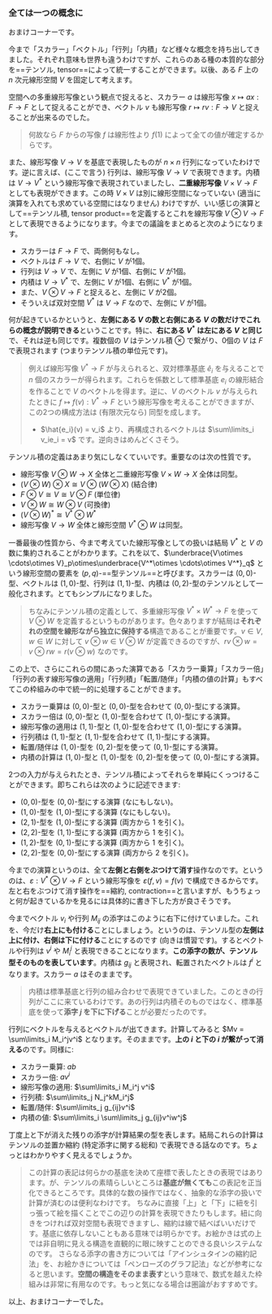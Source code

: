 ### 全ては一つの概念に

おまけコーナーです。

今まで「スカラー」「ベクトル」「行列」「内積」など様々な概念を持ち出してきました。それぞれ意味も世界も違うわけですが、これらのある種の本質的な部分を==テンソル, tensor==によって統一することができます。以後、ある $F$ 上の $n$ 次元線形空間 $V$ を固定して考えます。

空間への多重線形写像という観点で捉えると、スカラー $a$ は線形写像 $x\mapsto ax:F \to F$ として捉えることができ、ベクトル $v$ も線形写像 $r \mapsto rv : F \to V$ と捉えることが出来るのでした。

> 何故なら $F$ からの写像 $f$ は線形性より $f(1)$ によって全ての値が確定するからです。

また、線形写像 $V \to V$ を基底で表現したものが $n\times n$ 行列になっていたわけです。逆に言えば、(ここで言う) 行列は、線形写像 $V \to V$ で表現できます。内積は $V \to V^*$ という線形写像で表現されていましたし、**二重線形写像** $V\times V \to F$ としても表現ができます。この時 $V\times V$ は別に線形空間になっていない (適当に演算を入れても求めている空間にはなりません) わけですが、いい感じの演算として==テンソル積, tensor product==を定義するとこれを線形写像 $V \otimes V \to F$ として表現できるようになります。今までの議論をまとめると次のようになります。

- スカラーは $F \to F$ で、両側何もなし。
- ベクトルは $F \to V$ で、右側に $V$ が1個。
- 行列は $V \to V$ で、左側に $V$ が1個、右側に $V$ が1個。
- 内積は $V \to V^*$ で、左側に $V$ が1個、右側に $V^*$ が1個。
- また、$V\otimes V \to F$ と捉えると、左側に $V$ が2個。
- そういえば双対空間 $V^*$ は $V \to F$ なので、左側に $V$ が1個。

何が起きているかというと、**左側にある $V$ の数と右側にある $V$ の数だけでこれらの概念が説明できる**ということです。特に、**右にある $V^*$ は左にある $V$ と同じ**で、それは逆も同じです。複数個の $V$ はテンソル積 $\otimes$ で繋がり、0個の $V$ は $F$ で表現されます (つまりテンソル積の単位元です)。

> 例えば線形写像 $V^* \to F$ が与えられると、双対標準基底 $\hat{e}_i$ を与えることで $n$ 個のスカラーが得られます。これらを係数として標準基底 $e_i$ の線形結合を作ることで $V$ のベクトルを得ます。逆に、$V$ のベクトル $v$ が与えられたときに $f \mapsto f(v) : V^* \to F$ という線形写像を考えることができますが、この2つの構成方法は (有限次元なら) 同型を成します。 
> - $\hat{e_i}(v) = v_i$ より、再構成されるベクトルは $\sum\limits_i v_ie_i = v$ です。逆向きはめんどくさそう。

テンソル積の定義はあまり気にしなくていいです。重要なのは次の性質です。

- 線形写像 $V\otimes W \to X$ 全体と二重線形写像 $V\times W \to X$ 全体は同型。
- $(V\otimes W)\otimes X \cong V\otimes (W\otimes X)$ (結合律)
- $F\otimes V \cong V \cong V\otimes F$ (単位律)
- $V \otimes W\cong W\otimes V$ (可換律)
- $(V\otimes W)^* \cong V^*\otimes W^*$
- 線形写像 $V \to W$ 全体と線形空間 $V^*\otimes W$ は同型。

一番最後の性質から、今まで考えていた線形写像としての扱いは結局 $V^*$ と $V$ の数に集約されることがわかります。これを以て、$\underbrace{V\otimes \cdots\otimes V}_p\otimes\underbrace{V^*\otimes \cdots\otimes V^*}_q$ という線形空間の要素を $(p,q)$-==型テンソル==と呼びます。スカラーは $(0,0)$-型、ベクトルは $(1,0)$-型、行列は $(1,1)$-型、内積は $(0,2)$-型のテンソルとして一般化されます。とてもシンプルになりました。

> ちなみにテンソル積の定義として、多重線形写像 $V^* \times W^* \to F$ を使って $V\otimes W$ を定義するというものがあります。色々ありますが結局は**それぞれの空間を線形ながら独立に保持する**構造であることが重要です。$v\in V, w\in W$ に対して $v\otimes w\in V\otimes W$ が定義できるのですが、$rv\otimes w = v\otimes rw = r(v\otimes w)$ なのです。

この上で、さらにこれらの間にあった演算である「スカラー乗算」「スカラー倍」「行列の表す線形写像の適用」「行列積」「転置/随伴」「内積の値の計算」もすべてこの枠組みの中で統一的に処理することができます。

- スカラー乗算は $(0,0)$-型と $(0,0)$-型を合わせて $(0,0)$-型にする演算。
- スカラー倍は $(0,0)$-型と $(1,0)$-型を合わせて $(1,0)$-型にする演算。
- 線形写像の適用は $(1,1)$-型と $(1,0)$-型を合わせて $(1,0)$-型にする演算。
- 行列積は $(1,1)$-型と $(1,1)$-型を合わせて $(1,1)$-型にする演算。
- 転置/随伴は $(1,0)$-型を $(0,2)$-型を使って $(0,1)$-型にする演算。
- 内積の計算は $(1,0)$-型と $(1,0)$-型を $(0,2)$-型を使って $(0,0)$-型にする演算。

2つの入力が与えられたとき、テンソル積によってそれらを単純にくっつけることができます。即ちこれらは次のように記述できます:

- $(0,0)$-型を $(0,0)$-型にする演算 (なにもしない)。
- $(1,0)$-型を $(1,0)$-型にする演算 (なにもしない)。
- $(2,1)$-型を $(1,0)$-型にする演算 (両方から $1$ を引く)。
- $(2,2)$-型を $(1,1)$-型にする演算 (両方から $1$ を引く)。
- $(1,2)$-型を $(0,1)$-型にする演算 (両方から $1$ を引く)。
- $(2,2)$-型を $(0,0)$-型にする演算 (両方から $2$ を引く)。

今までの演算というのは、全て**左側と右側をぶつけて消す**操作なのです。というのは、$\varepsilon: V^*\otimes V \to F$ という線形写像を $\varepsilon(f,v) = f(v)$ で構成できるからです。左と右をぶつけて消す操作を==縮約, contraction==と言いますが、もうちょっと何が起きているかを見るには具体的に書き下した方が良さそうです。

今までベクトル $v_i$ や行列 $M_{ij}$ の添字はこのように右下に付けていました。これを、今だけ**右上にも付ける**ことにしましょう。というのは、テンソル型の**左側は上に付け、右側は下に付ける**ことにするのです (向きは慣習です)。するとベクトルや行列は $v^i$ や $M_i^j$ と表現できることになります。**この添字の数が、テンソル型そのものを表しています**。内積は $g_{ij}$ と表現され、転置されたベクトルは $f^i$ となります。スカラー $a$ はそのままです。

> 内積は標準基底と行列の組み合わせで表現できていました。このときの行列がここに来ているわけです。あの行列は内積そのものではなく、標準基底を使って**添字 $j$ を下に下げる**ことが必要だったのです。

行列にベクトルを与えるとベクトルが出てきます。計算してみると $Mv = \sum\limits_i M_i^jv^i$ となります。そのままです。**上の $i$ と下の $i$ が繋がって消える**のです。同様に:

- スカラー乗算: $ab$
- スカラー倍: $av^i$
- 線形写像の適用: $\sum\limits_i M_i^j v^i$
- 行列積: $\sum\limits_j N_j^kM_i^j$
- 転置/随伴: $\sum\limits_j g_{ij}v^i$
- 内積の値: $\sum\limits_i \sum\limits_j g_{ij}v^iw^j$

丁度上と下が消えた残りの添字が計算結果の型を表します。結局これらの計算はテンソルの並置か縮約 (特定添字に関する総和) で表現できる話なのです。ちょっとはわかりやすく見えるでしょうか。

> この計算の表記は何らかの基底を決めて座標で表したときの表現ではあります。が、テンソルの素晴らしいところは**基底が無くても**この表記を正当化できるところです。具体的な数の操作ではなく、抽象的な添字の扱いで計算が済むのは便利なわけです。
> ちなみに直接「上」と「下」に紐を引っ張って絵を描くことでこの辺りの計算を表現できたりもします。紐に向きをつければ双対空間も表現できますし、縮約は線で結べばいいだけです。基底に依存しないこともある意味では明らかです。お絵かきは式の上では非自明に見える構造を直観的に眼に映すことのできる良いシステムなのです。
> さらなる添字の書き方については「アインシュタインの縮約記法」を、お絵かきについては「ペンローズのグラフ記法」などが参考になると思います。**空間の構造をそのまま表す**という意味で、数式を越えた枠組みは非常に有用なのです。もっと気になる場合は圏論がおすすめです。


以上、おまけコーナーでした。
